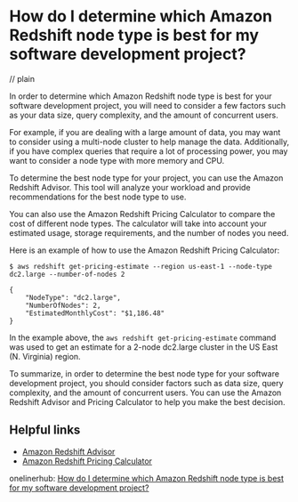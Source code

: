 # How do I determine which Amazon Redshift node type is best for my software development project?
// plain

In order to determine which Amazon Redshift node type is best for your software development project, you will need to consider a few factors such as your data size, query complexity, and the amount of concurrent users.

For example, if you are dealing with a large amount of data, you may want to consider using a multi-node cluster to help manage the data. Additionally, if you have complex queries that require a lot of processing power, you may want to consider a node type with more memory and CPU.

To determine the best node type for your project, you can use the Amazon Redshift Advisor. This tool will analyze your workload and provide recommendations for the best node type to use.

You can also use the Amazon Redshift Pricing Calculator to compare the cost of different node types. The calculator will take into account your estimated usage, storage requirements, and the number of nodes you need.

Here is an example of how to use the Amazon Redshift Pricing Calculator:

```
$ aws redshift get-pricing-estimate --region us-east-1 --node-type dc2.large --number-of-nodes 2

{
    "NodeType": "dc2.large",
    "NumberOfNodes": 2,
    "EstimatedMonthlyCost": "$1,186.48"
}
```

In the example above, the `aws redshift get-pricing-estimate` command was used to get an estimate for a 2-node dc2.large cluster in the US East (N. Virginia) region.

To summarize, in order to determine the best node type for your software development project, you should consider factors such as data size, query complexity, and the amount of concurrent users. You can use the Amazon Redshift Advisor and Pricing Calculator to help you make the best decision.

## Helpful links
* [Amazon Redshift Advisor](https://aws.amazon.com/redshift/advisor/)
* [Amazon Redshift Pricing Calculator](https://aws.amazon.com/redshift/pricing/)

onelinerhub: [How do I determine which Amazon Redshift node type is best for my software development project?](https://onelinerhub.com/amazon-redshift/how-do-i-determine-which-amazon-redshift-node-type-is-best-for-my-software-development-project)